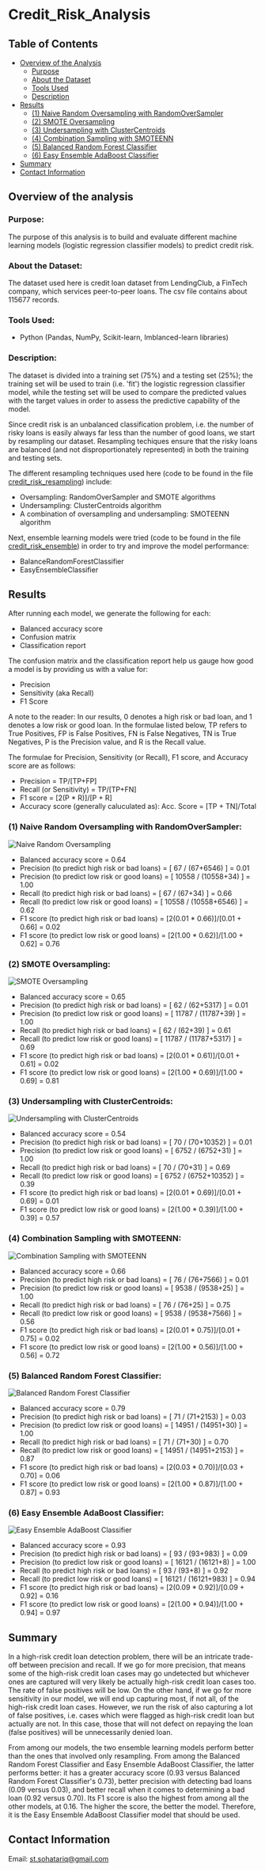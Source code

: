 # Credit_Risk_Analysis
## Table of Contents
- [Overview of the Analysis](#overview-of-the-analysis)
    - [Purpose](#purpose)
    - [About the Dataset](#about-the-dataset)
    - [Tools Used](#tools-used)
    - [Description](#description)
- [Results](#results)
    - [(1) Naive Random Oversampling with RandomOverSampler](#Naive-Random-Oversampling-with-RandomOverSampler)
    - [(2) SMOTE Oversampling](#(2)-SMOTE-Oversampling)
    - [(3) Undersampling with ClusterCentroids](#(3)-Undersampling-with-ClusterCentroids)
    - [(4) Combination Sampling with SMOTEENN](#(4)-Combination-Sampling-with-SMOTEENN)
    - [(5) Balanced Random Forest Classifier](#(5)-Balanced-Random-Forest-Classifier)
    - [(6) Easy Ensemble AdaBoost Classifier](#(6)-Easy-Ensemble-AdaBoost-Classifier)
- [Summary](#summary)
- [Contact Information](#contact-information)

## Overview of the analysis
### Purpose:
The purpose of this analysis is to build and evaluate different machine learning models (logistic regression classifier models) to predict credit risk.

### About the Dataset:
The dataset used here is credit loan dataset from LendingClub, a FinTech company, which services peer-to-peer loans. The csv file contains about 115677 records.

### Tools Used:
 - Python (Pandas, NumPy, Scikit-learn, Imblanced-learn libraries)

### Description:
The dataset is divided into a training set (75%) and a testing set (25%); the training set will be used to train (i.e. 'fit') the logistic regression classifier model, while the testing set will be used to compare the predicted values with the target values in order to assess the predictive capability of the model.

Since credit risk is an unbalanced classification problem, i.e. the number of risky loans is easily always far less than the number of good loans, we start by resampling our dataset. Resampling techiques ensure that the risky loans are balanced (and not disproportionately represented) in both the training and testing sets. 

The different resampling techniques used here (code to be found in the file [credit_risk_resampling](https://github.com/SohaT7/Credit_Risk_Analysis/blob/main/credit_risk_resampling.ipynb)) include: 

 - Oversampling: RandomOverSampler and SMOTE algorithms
 - Undersampling: ClusterCentroids algorithm
 - A combination of oversampling and undersampling: SMOTEENN algorithm

Next, ensemble learning models were tried (code to be found in the file [credit_risk_ensemble](https://github.com/SohaT7/Credit_Risk_Analysis/blob/main/credit_risk_ensemble.ipynb)) in order to try and improve the model performance:
 - BalanceRandomForestClassifier
 - EasyEnsembleClassifier

## Results
After running each model, we generate the following for each:
 - Balanced accuracy score
 - Confusion matrix
 - Classification report

The confusion matrix and the classification report help us gauge how good a model is by providing us with a value for:
 - Precision
 - Sensitivity (aka Recall)
 - F1 Score

A note to the reader: In our results, 0 denotes a high risk or bad loan, and 1 denotes a low risk or good loan. In the formulae listed below, TP refers to True Positives, FP is False Positives, FN is False Negatives, TN is True Negatives, P is the Precision value, and R is the Recall value.

The formulae for Precision, Sensitivity (or Recall), F1 score, and Accuracy score are as follows:
 - Precision = TP/[TP+FP]
 - Recall (or Sensitivity) = TP/[TP+FN]
 - F1 score = [2(P * R)]/[P + R]
 - Accuracy score (generally caluculated as): Acc. Score = [TP + TN]/Total

### (1) Naive Random Oversampling with RandomOverSampler:
![Naive Random Oversampling](https://github.com/SohaT7/Credit_Risk_Analysis/blob/main/Images/Image_Naive_Random_Oversampling.png)

 - Balanced accuracy score = 0.64
 - Precision (to predict high risk or bad loans) = [ 67 / (67+6546) ] = 0.01
 - Precision (to predict low risk or good loans) = [ 10558 / (10558+34) ] = 1.00
 - Recall (to predict high risk or bad loans) = [ 67 / (67+34) ] = 0.66
 - Recall (to predict low risk or good loans) = [ 10558 / (10558+6546) ] = 0.62
 - F1 score (to predict high risk or bad loans) = [2(0.01 * 0.66)]/[0.01 + 0.66] = 0.02
 - F1 score (to predict low risk or good loans) = [2(1.00 * 0.62)]/[1.00 + 0.62] = 0.76

### (2) SMOTE Oversampling:
![SMOTE Oversampling](https://github.com/SohaT7/Credit_Risk_Analysis/blob/main/Images/Image_SMOTE_Oversampling.png)

- Balanced accuracy score = 0.65
- Precision (to predict high risk or bad loans) = [ 62 / (62+5317) ] = 0.01
- Precision (to predict low risk or good loans) = [ 11787 / (11787+39) ] = 1.00
- Recall (to predict high risk or bad loans) = [ 62 / (62+39) ] = 0.61
- Recall (to predict low risk or good loans) = [ 11787 / (11787+5317) ] = 0.69
- F1 score (to predict high risk or bad loans) = [2(0.01 * 0.61)]/[0.01 + 0.61] = 0.02
- F1 score (to predict low risk or good loans) = [2(1.00 * 0.69)]/[1.00 + 0.69] = 0.81

### (3) Undersampling with ClusterCentroids:
![Undersampling with ClusterCentroids](https://github.com/SohaT7/Credit_Risk_Analysis/blob/main/Images/Image_ClusterCentroids.png)

- Balanced accuracy score = 0.54
- Precision (to predict high risk or bad loans) = [ 70 / (70+10352) ] = 0.01
- Precision (to predict low risk or good loans) = [ 6752 / (6752+31) ] = 1.00
- Recall (to predict high risk or bad loans) = [ 70 / (70+31) ] = 0.69
- Recall (to predict low risk or good loans) = [ 6752 / (6752+10352) ] = 0.39
- F1 score (to predict high risk or bad loans) = [2(0.01 * 0.69)]/[0.01 + 0.69] = 0.01
- F1 score (to predict low risk or good loans) = [2(1.00 * 0.39)]/[1.00 + 0.39] = 0.57

### (4) Combination Sampling with SMOTEENN:
![Combination Sampling with SMOTEENN](https://github.com/SohaT7/Credit_Risk_Analysis/blob/main/Images/Image_SMOTEENN_Combo.png)

- Balanced accuracy score = 0.66
- Precision (to predict high risk or bad loans) = [ 76 / (76+7566) ] = 0.01
- Precision (to predict low risk or good loans) = [ 9538 / (9538+25) ] = 1.00
- Recall (to predict high risk or bad loans) = [ 76 / (76+25) ] = 0.75
- Recall (to predict low risk or good loans) = [ 9538 / (9538+7566) ] = 0.56
- F1 score (to predict high risk or bad loans) = [2(0.01 * 0.75)]/[0.01 + 0.75] = 0.02
- F1 score (to predict low risk or good loans) = [2(1.00 * 0.56)]/[1.00 + 0.56] = 0.72

### (5) Balanced Random Forest Classifier:
![Balanced Random Forest Classifier](https://github.com/SohaT7/Credit_Risk_Analysis/blob/main/Images/Image_Balanced_Random_Forest_Classifier.png)

- Balanced accuracy score = 0.79
- Precision (to predict high risk or bad loans) = [ 71 / (71+2153) ] = 0.03
- Precision (to predict low risk or good loans) = [ 14951 / (14951+30) ] = 1.00
- Recall (to predict high risk or bad loans) = [ 71 / (71+30) ] = 0.70
- Recall (to predict low risk or good loans) = [ 14951 / (14951+2153) ] = 0.87
- F1 score (to predict high risk or bad loans) = [2(0.03 * 0.70)]/[0.03 + 0.70] = 0.06
- F1 score (to predict low risk or good loans) = [2(1.00 * 0.87)]/[1.00 + 0.87] = 0.93

### (6) Easy Ensemble AdaBoost Classifier:
![Easy Ensemble AdaBoost Classifier](https://github.com/SohaT7/Credit_Risk_Analysis/blob/main/Images/Image_Easy_Ensemble_AdaBoost_Classifier.png)

- Balanced accuracy score = 0.93
- Precision (to predict high risk or bad loans) = [ 93 / (93+983) ] = 0.09
- Precision (to predict low risk or good loans) = [ 16121 / (16121+8) ] = 1.00
- Recall (to predict high risk or bad loans) = [ 93 / (93+8) ] = 0.92
- Recall (to predict low risk or good loans) = [ 16121 / (16121+983) ] = 0.94
- F1 score (to predict high risk or bad loans) = [2(0.09 * 0.92)]/[0.09 + 0.92] = 0.16
- F1 score (to predict low risk or good loans) = [2(1.00 * 0.94)]/[1.00 + 0.94] = 0.97

## Summary
In a high-risk credit loan detection problem, there will be an intricate trade-off between precision and recall. If we go for more precision, that means some of the high-risk credit loan cases may go undetected but whichever ones are captured will very likely be actually high-risk credit loan cases too. The rate of false positives will be low. On the other hand, if we go for more sensitivity in our model, we will end up capturing most, if not all, of the high-risk credit loan cases. However, we run the risk of also capturing a lot of false positives, i.e. cases which were flagged as high-risk credit loan but actually are not. In this case, those that will not defect on repaying the loan (false positives) will be unnecessarily denied loan.

From among our models, the two ensemble learning models perform better than the ones that involved only resampling. From among the Balanced Random Forest Classifier and Easy Ensemble AdaBoost Classifier, the latter performs better: it has a greater accuracy score (0.93 versus Balanced Random Forest Classifier's 0.73), better precision with detecting bad loans (0.09 versus 0.03), and better recall when it comes to determining a bad loan (0.92 versus 0.70). Its F1 score is also the highest from among all the other models, at 0.16. The higher the score, the better the model. Therefore, it is the Easy Ensemble AdaBoost Classifier model that should be used.

## Contact Information
Email: st.sohatariq@gmail.com
